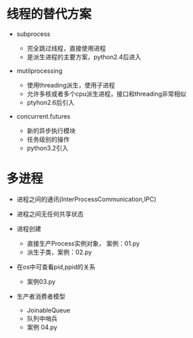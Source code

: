 # 线程的替代方案
- subprocess
    - 完全跳过线程，直接使用进程
    - 是派生进程的主要方案，python2.4后进入

- mutilprocessing
    - 使用threading派生，使用子进程
    - 允许多核或者多个cpu派生进程，接口和threading非常相似
    - ptyhon2.6后引入

- concurrent.futures
    - 新的异步执行模块
    - 任务级别的操作
    - python3.2引入
# 多进程
- 进程之间的通讯(InterProcessCommunication,IPC)
- 进程之间无任何共享状态
- 进程创建
    - 直接生产Process实例对象， 案例：01.py
    - 派生子类，案例：02.py
- 在os中可查看pid,ppid的关系
    - 案例03.py

- 生产者消费者模型
    - JoinableQueue
    - 队列中哨兵
    - 案例 04.py